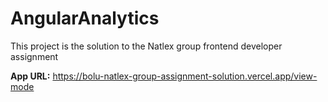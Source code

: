 # AngularAnalytics

This project is the solution to the Natlex group frontend developer assignment

**App URL:** https://bolu-natlex-group-assignment-solution.vercel.app/view-mode

